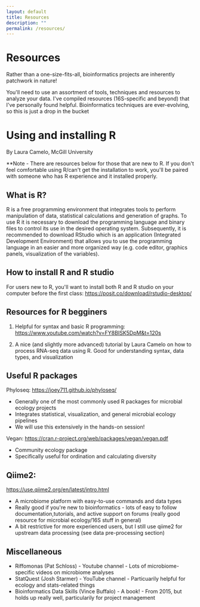 ```yaml
---
layout: default
title: Resources
description: ""
permalink: /resources/
---
```


# Resources 

Rather than a one-size-fits-all, bioinformatics projects are inherently patchwork in nature! 

You'll need to use an assortment of tools, techniques and resources to analyze your data. I've compiled resources (16S-specific and beyond) that I've personally found helpful.
Bioinformatics techniques are ever-evolving, so this is just a drop in the bucket



# Using and installing R
By Laura Camelo, McGill University

**Note - There are resources below for those that are new to R. If you don't feel comfortable using R/can't get the installation to work, you'll be paired with someone who has R experience and it installed properly. 



## What is R?
R is a free programming environment that integrates tools to perform manipulation
of data, statistical calculations and generation of graphs.
To use R it is necessary to download the programming language and binary files to control
its use in the desired operating system. Subsequently, it is recommended to download RStudio which is
an application (Integrated Development Environment) that allows you to use the programming language
in an easier and more organized way (e.g. code editor, graphics panels, visualization of the
variables).

## How to install R and R studio 

For users new to R, you'll want to install both R and R studio on your computer before the first class: https://posit.co/download/rstudio-desktop/

## Resources for R begginers

1) Helpful for syntax and basic R programming: https://www.youtube.com/watch?v=FY8BISK5DpM&t=120s

2) A nice (and slightly more advanced) tutorial by Laura Camelo on how to process RNA-seq data using R. Good for understanding syntax, data types, and visualization




## Useful R packages

Phyloseq: https://joey711.github.io/phyloseq/
- Generally one of the most commonly used R packages for microbial ecology projects
- Integrates statistical, visualization, and general microbial ecology pipelines
- We will use this extensively in the hands-on session!

Vegan: https://cran.r-project.org/web/packages/vegan/vegan.pdf
- Community ecology package
- Specifically useful for ordination and calculating diversity



## Qiime2: 

https://use.qiime2.org/en/latest/intro.html
 - A microbiome platform with easy-to-use commands and data types
 - Really good if you're new to bioinformatics - lots of easy to follow documentation,tutorials, and active support on forums (really good resource for  microbial ecology/16S stuff in general)
 - A bit restrictive for more experienced users, but I still use qiime2 for upstream data processing (see data pre-processing section)


  
## Miscellaneous 

- Riffomonas (Pat Schloss) - Youtube channel - Lots of microbiome-specific videos on microbiome analyses
- StatQuest (Josh Starmer) -  YouTube channel - Particuarily helpful for ecology and stats-related things
- Bioinformatics Data Skills (Vince Buffalo) - A book! - From 2015, but holds up really well, particularily for project management






